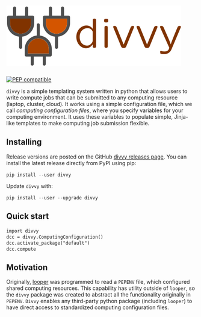 # <img src="img/divvy_logo.svg" class="img-header">

[![PEP compatible](http://pepkit.github.io/img/PEP-compatible-green.svg)](http://pepkit.github.io)


`divvy` is a simple templating system written in python that allows users to write compute jobs that can be submitted to any computing resource (laptop, cluster, cloud). It works using a simple configuration file, which we call *computing configuration files*, where you specify variables for your computing environment. It uses these variables to populate simple, Jinja-like templates to make computing job submission flexible. 


## Installing


Release versions are posted on the GitHub [divvy releases page](https://github.com/pepkit/divvy/releases). You can install the latest release directly from PyPI using pip:

```
pip install --user divvy
```

Update `divvy` with:

```
pip install --user --upgrade divvy
```


## Quick start

```
import divvy
dcc = divvy.ComputingConfiguration()
dcc.activate_package("default")
dcc.compute
```

## Motivation

Originally, [looper](http://looper.readthedocs.io/) was programmed to read a `PEPENV` file, which configured shared computing resources. This capability has utility outside of `looper`, so the `divvy` package was created to abstract all the functionality originally in `PEPENV`. `Divvy` enables any third-party python package (including `looper`) to have direct access to standardized computing configuration files.


